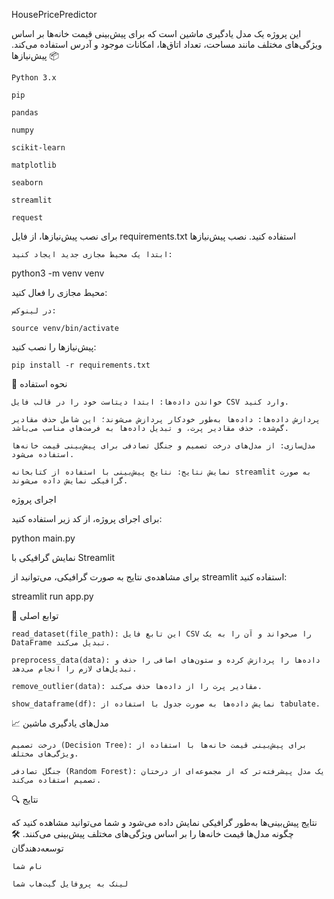 HousePricePredictor

این پروژه یک مدل یادگیری ماشین است که برای پیش‌بینی قیمت خانه‌ها بر اساس ویژگی‌های مختلف مانند مساحت، تعداد اتاق‌ها، امکانات موجود و آدرس استفاده می‌کند.
📦 پیش‌نیازها

    Python 3.x

    pip

    pandas

    numpy

    scikit-learn

    matplotlib

    seaborn

    streamlit

    request

برای نصب پیش‌نیازها، از فایل requirements.txt استفاده کنید.
نصب پیش‌نیازها

    ابتدا یک محیط مجازی جدید ایجاد کنید:

python3 -m venv venv

محیط مجازی را فعال کنید:

    در لینوکس:

    source venv/bin/activate

پیش‌نیازها را نصب کنید:

    pip install -r requirements.txt

🚀 نحوه استفاده

    خواندن داده‌ها: ابتدا دیتاست خود را در قالب فایل CSV وارد کنید.

    پردازش داده‌ها: داده‌ها به‌طور خودکار پردازش می‌شوند؛ این شامل حذف مقادیر گم‌شده، حذف مقادیر پرت، و تبدیل داده‌ها به فرمت‌های مناسب می‌باشد.

    مدل‌سازی: از مدل‌های درخت تصمیم و جنگل تصادفی برای پیش‌بینی قیمت خانه‌ها استفاده می‌شود.

    نمایش نتایج: نتایج پیش‌بینی با استفاده از کتابخانه streamlit به صورت گرافیکی نمایش داده می‌شوند.

اجرای پروژه

برای اجرای پروژه، از کد زیر استفاده کنید:

python main.py

نمایش گرافیکی با Streamlit

برای مشاهده‌ی نتایج به صورت گرافیکی، می‌توانید از streamlit استفاده کنید:

streamlit run app.py

🔧 توابع اصلی

    read_dataset(file_path): این تابع فایل CSV را می‌خواند و آن را به یک DataFrame تبدیل می‌کند.

    preprocess_data(data): داده‌ها را پردازش کرده و ستون‌های اضافی را حذف و تبدیل‌های لازم را انجام می‌دهد.

    remove_outlier(data): مقادیر پرت را از داده‌ها حذف می‌کند.

    show_dataframe(df): نمایش داده‌ها به صورت جدول با استفاده از tabulate.

📈 مدل‌های یادگیری ماشین

    درخت تصمیم (Decision Tree): برای پیش‌بینی قیمت خانه‌ها با استفاده از ویژگی‌های مختلف.

    جنگل تصادفی (Random Forest): یک مدل پیشرفته‌تر که از مجموعه‌ای از درختان تصمیم استفاده می‌کند.

🔍 نتایج

نتایج پیش‌بینی‌ها به‌طور گرافیکی نمایش داده می‌شود و شما می‌توانید مشاهده کنید که چگونه مدل‌ها قیمت خانه‌ها را بر اساس ویژگی‌های مختلف پیش‌بینی می‌کنند.
🛠 توسعه‌دهندگان

    نام شما

    لینک به پروفایل گیت‌هاب شما